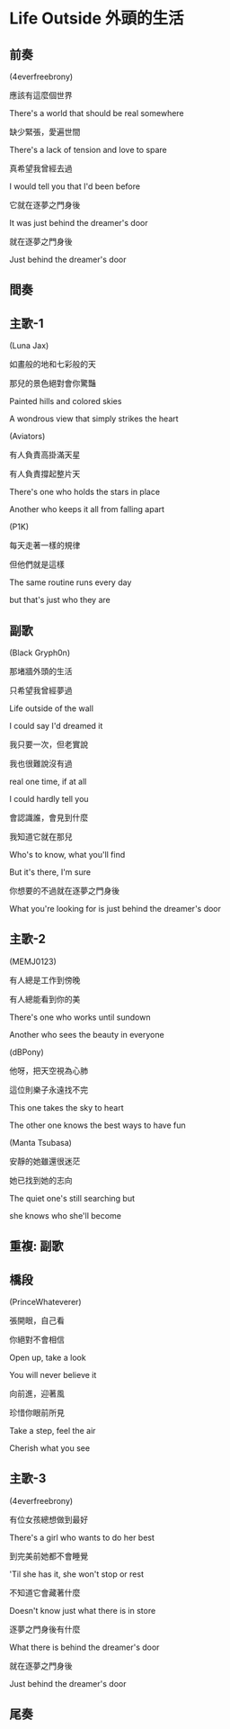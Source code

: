 # Life Outside 外頭的生活

## 前奏

(4everfreebrony)

應該有這麼個世界

There's a world that should be real somewhere



缺少緊張，愛遍世間

There's a lack of tension and love to spare



真希望我曾經去過

I would tell you that I'd been before



它就在逐夢之門身後

It was just behind the dreamer's door



就在逐夢之門身後

Just behind the dreamer's door

## 間奏

## 主歌-1

(Luna Jax)

如畫般的地和七彩般的天

那兒的景色絕對會你驚豔

Painted hills and colored skies

A wondrous view that simply strikes the heart



(Aviators)

有人負責高掛滿天星

有人負責撐起整片天

There's one who holds the stars in place

Another who keeps it all from falling apart



(P1K)

每天走著一樣的規律

但他們就是這樣

The same routine runs every day

but that's just who they are

## 副歌

(Black Gryph0n)

那堵牆外頭的生活

只希望我曾經夢過

Life outside of the wall

I could say I'd dreamed it



我只要一次，但老實說

我也很難說沒有過

real one time, if at all

I could hardly tell you



會認識誰，會見到什麼

我知道它就在那兒

Who's to know, what you'll find

But it's there, I'm sure



你想要的不過就在逐夢之門身後

What you're looking for is just behind the dreamer's door

## 主歌-2

(MEMJ0123)

有人總是工作到傍晚

有人總能看到你的美

There's one who works until sundown

Another who sees the beauty in everyone



(dBPony)

他呀，把天空視為心肺

這位則樂子永遠找不完

This one takes the sky to heart

The other one knows the best ways to have fun



(Manta Tsubasa)

安靜的她雖還很迷茫

她已找到她的志向

The quiet one's still searching but

she knows who she'll become

## 重複: 副歌

## 橋段

(PrinceWhateverer)

張開眼，自己看

你絕對不會相信

Open up, take a look

You will never believe it



向前進，迎著風

珍惜你眼前所見

Take a step, feel the air

Cherish what you see

## 主歌-3

(4everfreebrony)

有位女孩總想做到最好

There's a girl who wants to do her best



到完美前她都不會睡覺

'Til she has it, she won't stop or rest



不知道它會藏著什麼

Doesn't know just what there is in store



逐夢之門身後有什麼

What there is behind the dreamer's door



就在逐夢之門身後

Just behind the dreamer's door

## 尾奏

